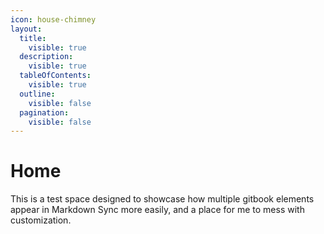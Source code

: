 ```yaml
---
icon: house-chimney
layout:
  title:
    visible: true
  description:
    visible: true
  tableOfContents:
    visible: true
  outline:
    visible: false
  pagination:
    visible: false
---
```


# Home

This is a test space designed to showcase how multiple gitbook elements appear in Markdown Sync more easily, and a place for me to mess with customization.
